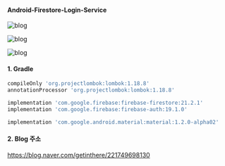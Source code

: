 #### Android-Firestore-Login-Service

![blog](https://postfiles.pstatic.net/MjAxOTEyMjZfNyAg/MDAxNTc3MzUwMzA1Mjcw.Oo4tPJaie1nNdmXC266eprEX1-PsCPi43KBRiXvDqWwg.xE2qR4BGfY_QVLRA3MtGHvNJuLBMvFmIjM5z5sHhPeAg.PNG.getinthere/Screenshot_6.png?type=w773)

![blog](https://postfiles.pstatic.net/MjAxOTEyMjZfNTIg/MDAxNTc3MzUwMjU1Nzcw.wc2N1ABX-VunYb0aYqebm4SZ2P6cT6JTdWa2d4Ae248g.OGydYnRstnYjWUsGjIae_grPoidKTuh7TZLYFQxp_gAg.PNG.getinthere/Screenshot_3.png?type=w773)

![blog](https://postfiles.pstatic.net/MjAxOTEyMjZfMTYw/MDAxNTc3MzUwMjU1Nzc2.eJg2OfHbqXMRNDrHqlfvBtzsijgEmiTLFCVpJega0E0g.S0grOLS0cHLVjzR8OsKrO2yo5FKluZqcZVxTdS0YWosg.PNG.getinthere/Screenshot_4.png?type=w773)

#### 1. Gradle
```gradle
compileOnly 'org.projectlombok:lombok:1.18.8'
annotationProcessor 'org.projectlombok:lombok:1.18.8'

implementation 'com.google.firebase:firebase-firestore:21.2.1'
implementation 'com.google.firebase:firebase-auth:19.1.0'

implementation 'com.google.android.material:material:1.2.0-alpha02'
```

#### 2. Blog 주소
<https://blog.naver.com/getinthere/221749698130>
